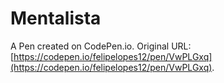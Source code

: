 # Mentalista

A Pen created on CodePen.io. Original URL: [https://codepen.io/felipelopes12/pen/VwPLGxq](https://codepen.io/felipelopes12/pen/VwPLGxq).


